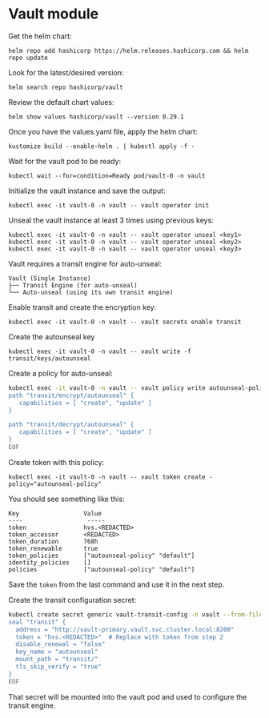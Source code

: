 # Vault module

Get the helm chart:
```
helm repo add hashicorp https://helm.releases.hashicorp.com && helm repo update
```

Look for the latest/desired version:
```
helm search repo hashicorp/vault
```

Review the default chart values:
```
helm show values hashicorp/vault --version 0.29.1
```

Once you have the values.yaml file, apply the helm chart:
```
kustomize build --enable-helm . | kubectl apply -f -
```

Wait for the vault pod to be ready:
```
kubectl wait --for=condition=Ready pod/vault-0 -n vault
```

Initialize the vault instance and save the output:
```
kubectl exec -it vault-0 -n vault -- vault operator init
```

Unseal the vault instance at least 3 times using previous keys:
```
kubectl exec -it vault-0 -n vault -- vault operator unseal <key1>
kubectl exec -it vault-0 -n vault -- vault operator unseal <key2>
kubectl exec -it vault-0 -n vault -- vault operator unseal <key3>
```

Vault requires a transit engine for auto-unseal:
```
Vault (Single Instance)
├── Transit Engine (for auto-unseal)
└── Auto-unseal (using its own transit engine)
```

Enable transit and create the encryption key:
```
kubectl exec -it vault-0 -n vault -- vault secrets enable transit
```

Create the autounseal key
```
kubectl exec -it vault-0 -n vault -- vault write -f transit/keys/autounseal
```

Create a policy for auto-unseal:
```bash
kubectl exec -it vault-0 -n vault -- vault policy write autounseal-policy - <<EOF
path "transit/encrypt/autounseal" {
   capabilities = [ "create", "update" ]
}

path "transit/decrypt/autounseal" {
   capabilities = [ "create", "update" ]
}
EOF
```

Create token with this policy:
```
kubectl exec -it vault-0 -n vault -- vault token create -policy="autounseal-policy"
```

You should see something like this:

```
Key                  Value
----                  -----
token                hvs.<REDACTED>
token_accessor       <REDACTED>
token_duration       768h
token_renewable      true
token_policies       ["autounseal-policy" "default"]
identity_policies    []
policies             ["autounseal-policy" "default"]
```
Save the `token` from the last command and use it in the next step.

Create the transit configuration secret:
```bash
kubectl create secret generic vault-transit-config -n vault --from-file=transit.hcl=/dev/stdin <<EOF
seal "transit" {
  address = "http://vault-primary.vault.svc.cluster.local:8200"
  token = "hvs.<REDACTED>"  # Replace with token from step 2
  disable_renewal = "false"
  key_name = "autounseal"
  mount_path = "transit/"
  tls_skip_verify = "true"
}
EOF
```

That secret will be mounted into the vault pod and used to configure the transit engine.